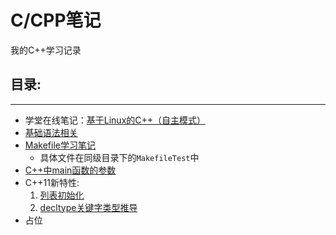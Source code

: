 # C/CPP笔记

我的C++学习记录

## 目录:

---

- 学堂在线笔记：[基于Linux的C++（自主模式）](http://www.xuetangx.com/courses/course-v1:TsinghuaX+20740084X+sp/about)
- [基础语法相关](基础语法相关.md)
- [Makefile学习笔记](Makefile学习笔记.md)  
  - 具体文件在同级目录下的`MakefileTest`中
- [C++中main函数的参数](C++中main函数的参数.md)
- C++11新特性:
  1. [列表初始化](CPP11新特性/列表初始化.md)
  2. [decltype关键字类型推导](CPP11新特性/decltype关键字类型推导.md)
- 占位

